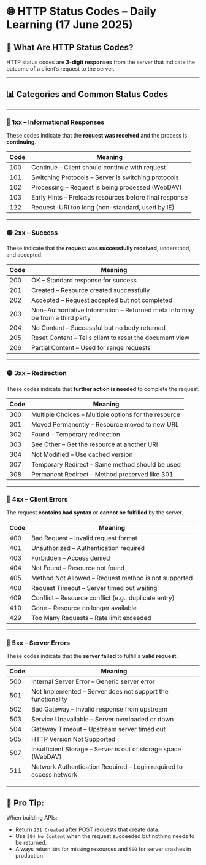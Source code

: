 
# 🌐 HTTP Status Codes – Daily Learning (17 June 2025)

## 📘 What Are HTTP Status Codes?
HTTP status codes are **3-digit responses** from the server that indicate the outcome of a client’s request to the server.

---

## 📊 Categories and Common Status Codes

---

### 🔵 1xx – Informational Responses
These codes indicate that the **request was received** and the process is **continuing**.

| Code | Meaning |
|------|---------|
| 100  | Continue – Client should continue with request |
| 101  | Switching Protocols – Server is switching protocols |
| 102  | Processing – Request is being processed (WebDAV) |
| 103  | Early Hints – Preloads resources before final response |
| 122  | Request-URI too long (non-standard, used by IE) |

---

### 🟢 2xx – Success
These indicate that the **request was successfully received**, understood, and accepted.

| Code | Meaning |
|------|---------|
| 200  | OK – Standard response for success |
| 201  | Created – Resource created successfully |
| 202  | Accepted – Request accepted but not completed |
| 203  | Non-Authoritative Information – Returned meta info may be from a third party |
| 204  | No Content – Successful but no body returned |
| 205  | Reset Content – Tells client to reset the document view |
| 206  | Partial Content – Used for range requests |

---

### 🟡 3xx – Redirection
These codes indicate that **further action is needed** to complete the request.

| Code | Meaning |
|------|---------|
| 300  | Multiple Choices – Multiple options for the resource |
| 301  | Moved Permanently – Resource moved to new URL |
| 302  | Found – Temporary redirection |
| 303  | See Other – Get the resource at another URI |
| 304  | Not Modified – Use cached version |
| 307  | Temporary Redirect – Same method should be used |
| 308  | Permanent Redirect – Method preserved like 301 |

---

### 🔴 4xx – Client Errors
The request **contains bad syntax** or **cannot be fulfilled** by the server.

| Code | Meaning |
|------|---------|
| 400  | Bad Request – Invalid request format |
| 401  | Unauthorized – Authentication required |
| 403  | Forbidden – Access denied |
| 404  | Not Found – Resource not found |
| 405  | Method Not Allowed – Request method is not supported |
| 408  | Request Timeout – Server timed out waiting |
| 409  | Conflict – Resource conflict (e.g., duplicate entry) |
| 410  | Gone – Resource no longer available |
| 429  | Too Many Requests – Rate limit exceeded |

---

### 🔴 5xx – Server Errors
These codes indicate that the **server failed** to fulfill a **valid request**.

| Code | Meaning |
|------|---------|
| 500  | Internal Server Error – Generic server error |
| 501  | Not Implemented – Server does not support the functionality |
| 502  | Bad Gateway – Invalid response from upstream |
| 503  | Service Unavailable – Server overloaded or down |
| 504  | Gateway Timeout – Upstream server timed out |
| 505  | HTTP Version Not Supported |
| 507  | Insufficient Storage – Server is out of storage space (WebDAV) |
| 511  | Network Authentication Required – Login required to access network |

---

## 🧠 Pro Tip:
When building APIs:
- Return `201 Created` after POST requests that create data.
- Use `204 No Content` when the request succeeded but nothing needs to be returned.
- Always return `404` for missing resources and `500` for server crashes in production.
